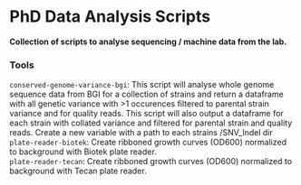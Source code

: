 # PhD Data Analysis Scripts  
**Collection of scripts to analyse sequencing / machine data from the lab.**  
### Tools  
`conserved-genome-variance-bgi`: This script will analyse whole genome sequence data from BGI for a collection of strains and return a dataframe with all genetic variance with >1 occurences filtered to parental strain variance and for quality reads. This script will also output a dataframe for each strain with collated variance and filtered for parental strain and quality reads. Create a new variable with a path to each strains /SNV_Indel dir  
`plate-reader-biotek`: Create ribboned growth curves (OD600) normalized to background with Biotek plate reader.  
`plate-reader-tecan`: Create ribboned growth curves (OD600) normalized to background with Tecan plate reader.  

